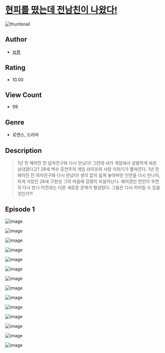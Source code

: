 # [현피를 떴는데 전남친이 나왔다!](https://comic.naver.com/challenge/list?titleId=811187)
![thumbnail](https://image-comic.pstatic.net/user_contents_data/challenge_comic/2023/05/25/282728/upload_7090131683222184550_480x623.jpeg)

## Author
- [보름](https://comic.naver.com/artistTitle?id=282728)

## Rating
- 10.00

## View Count
- 99

## Genre
- 로맨스, 드라마

## Description
> 1년 전 헤어진 전 남자친구와 다시 만났다! 그런데 내가 게임에서 살벌하게 싸운 상대였다고? 28세 백수 모연주의 게임 라이프와 사랑 이야기가 펼쳐진다. 1년 전 헤어진 전 여자친구와 다시 만났다! 생각 없이 쉽게 놓아버린 인연을 다시 만나자, 차게 식었던 28세 구현성 그의 마음에 감정이 되살아난다. 헤어졌던 연인이 우연히 다시 만나 이전과는 다른 새로운 관계가 형성된다. 그들은 다시 이어질 수 있을 것인가?!


## Episode 1
![image](https://image-comic.pstatic.net/user_contents_data/challenge_comic/2023/05/25/282728/upload_3617623470851580472.jpeg)

![image](https://image-comic.pstatic.net/user_contents_data/challenge_comic/2023/05/25/282728/upload_7233115692893353017.jpeg)

![image](https://image-comic.pstatic.net/user_contents_data/challenge_comic/2023/05/25/282728/upload_3689636873936856373.jpeg)

![image](https://image-comic.pstatic.net/user_contents_data/challenge_comic/2023/05/25/282728/upload_7233115684306249059.jpeg)

![image](https://image-comic.pstatic.net/user_contents_data/challenge_comic/2023/05/25/282728/upload_3474302139515549542.jpeg)

![image](https://image-comic.pstatic.net/user_contents_data/challenge_comic/2023/05/25/282728/upload_3486402070984144952.jpeg)

![image](https://image-comic.pstatic.net/user_contents_data/challenge_comic/2023/05/25/282728/upload_3761691173751699297.jpeg)

![image](https://image-comic.pstatic.net/user_contents_data/challenge_comic/2023/05/25/282728/upload_7233120090859135586.jpeg)

![image](https://image-comic.pstatic.net/user_contents_data/challenge_comic/2023/05/25/282728/upload_7077186243786847800.jpeg)

![image](https://image-comic.pstatic.net/user_contents_data/challenge_comic/2023/05/25/282728/upload_7292507784088728161.jpeg)

![image](https://image-comic.pstatic.net/user_contents_data/challenge_comic/2023/05/25/282728/upload_7148393910957586022.jpeg)

![image](https://image-comic.pstatic.net/user_contents_data/challenge_comic/2023/05/25/282728/upload_3847543258640508472.jpeg)

![image](https://image-comic.pstatic.net/user_contents_data/challenge_comic/2023/05/25/282728/upload_3474867107284727860.jpeg)

![image](https://image-comic.pstatic.net/user_contents_data/challenge_comic/2023/05/25/282728/upload_3833234204904612149.jpeg)
